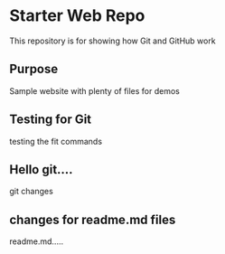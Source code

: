 # Starter Web Repo

This repository is for showing how Git and GitHub work

## Purpose

Sample website with plenty of files for demos

## Testing for Git

testing the fit commands 

## Hello git....

git changes 

## changes for readme.md files
readme.md.....
